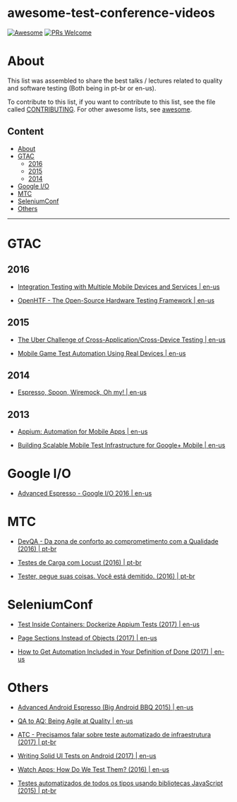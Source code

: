 # awesome-test-conference-videos

[![Awesome](https://cdn.rawgit.com/sindresorhus/awesome/d7305f38d29fed78fa85652e3a63e154dd8e8829/media/badge.svg)](https://github.com/sindresorhus/awesome)
[![PRs Welcome](https://img.shields.io/badge/PRs-welcome-brightgreen.svg)](http://makeapullrequest.com)


# About
This list was assembled to share the best talks / lectures related to quality and software testing (Both being in pt-br or en-us).


To contribute to this list, if you want to contribute to this list, see the file called [CONTRIBUTING](https://github.com/rsaccoll/awesome-test-conference-videos/blob/master/CONTRIBUTING.md). For other awesome lists, see [awesome](https://github.com/sindresorhus/awesome).


## Content
- [About](#about)
- [GTAC](#gtac)
    - [2016](#2016)
    - [2015](#2015)
    - [2014](#2014)
- [Google I/O](#google-io)
- [MTC](#mtc)
- [SeleniumConf](#seleniumconf)
- [Others](#others)

***

# GTAC
## 2016
* [Integration Testing with Multiple Mobile Devices and Services | en-us](https://www.youtube.com/watch?v=8tjsxxSMkpA&t=164s)

* [OpenHTF - The Open-Source Hardware Testing Framework | en-us](https://www.youtube.com/watch?v=bC5YhAo1kHc)

## 2015
* [The Uber Challenge of Cross-Application/Cross-Device Testing | en-us](https://www.youtube.com/watch?v=p6gsssppeT0)

* [Mobile Game Test Automation Using Real Devices | en-us](https://www.youtube.com/watch?v=WFBfRk-GLRo)

## 2014
* [Espresso, Spoon, Wiremock, Oh my! | en-us](https://www.youtube.com/watch?v=-xQCNf_5NNM)

## 2013
* [Appium: Automation for Mobile Apps | en-us](https://www.youtube.com/watch?v=1J0aXDbjiUE)

* [Building Scalable Mobile Test Infrastructure for Google+ Mobile | en-us](https://www.youtube.com/watch?v=Dnqxo0QtU98)


# Google I/O
* [Advanced Espresso - Google I/O 2016 | en-us](https://www.youtube.com/watch?v=isihPOY2vS4)

# MTC
* [DevQA - Da zona de conforto ao comprometimento com a Qualidade (2016) | pt-br](https://www.youtube.com/watch?v=QcsdsYhwWi8)

* [Testes de Carga com Locust (2016) | pt-br](https://www.youtube.com/watch?v=riy0z8ltFeY)

* [Tester, pegue suas coisas. Você está demitido. (2016) | pt-br](https://www.youtube.com/watch?v=cNCOWg4jjb8)

# SeleniumConf
* [Test Inside Containers: Dockerize Appium Tests (2017) | en-us](https://www.youtube.com/watch?v=jGW6ycW_tTQ)

* [Page Sections Instead of Objects (2017) | en-us](https://www.youtube.com/watch?v=thRP6W72PUY)

* [How to Get Automation Included in Your Definition of Done (2017) | en-us](https://www.youtube.com/watch?v=DBIIYffIfv8)

# Others
* [Advanced Android Espresso (Big Android BBQ 2015) | en-us](https://www.youtube.com/watch?v=hfoAC9gdC74)

* [QA to AQ: Being Agile at Quality | en-us](https://www.infoq.com/br/presentations/qa-to-aq-being-agile-at-quality)

* [ATC - Precisamos falar sobre teste automatizado de infraestrutura (2017) | pt-br](https://www.facebook.com/agiletesters/videos/843828039104744/)

* [Writing Solid UI Tests on Android (2017) | en-us](https://academy.realm.io/posts/writing-solid-ui-tests-on-android-mdevcamp-zakharov/)

* [Watch Apps: How Do We Test Them? (2016) | en-us](https://academy.realm.io/posts/writing-solid-ui-tests-on-android-mdevcamp-zakharov/)

* [Testes automatizados de todos os tipos usando bibliotecas JavaScript (2015) | pt-br](https://www.infoq.com/br/presentations/testes-automatizados-usando-bibliotecas-javascript)




